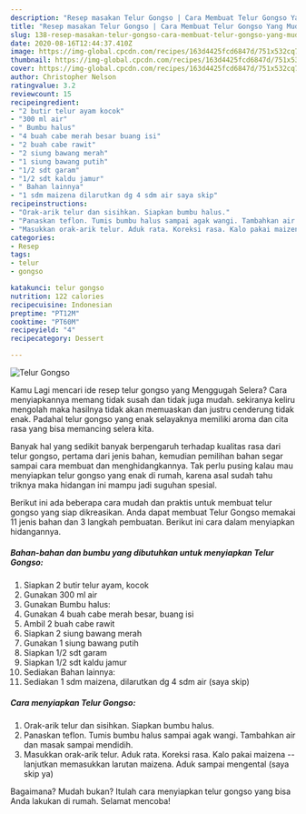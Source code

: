 ```yaml
---
description: "Resep masakan Telur Gongso | Cara Membuat Telur Gongso Yang Mudah Dan Praktis"
title: "Resep masakan Telur Gongso | Cara Membuat Telur Gongso Yang Mudah Dan Praktis"
slug: 138-resep-masakan-telur-gongso-cara-membuat-telur-gongso-yang-mudah-dan-praktis
date: 2020-08-16T12:44:37.410Z
image: https://img-global.cpcdn.com/recipes/163d4425fcd6847d/751x532cq70/telur-gongso-foto-resep-utama.jpg
thumbnail: https://img-global.cpcdn.com/recipes/163d4425fcd6847d/751x532cq70/telur-gongso-foto-resep-utama.jpg
cover: https://img-global.cpcdn.com/recipes/163d4425fcd6847d/751x532cq70/telur-gongso-foto-resep-utama.jpg
author: Christopher Nelson
ratingvalue: 3.2
reviewcount: 15
recipeingredient:
- "2 butir telur ayam kocok"
- "300 ml air"
- " Bumbu halus"
- "4 buah cabe merah besar buang isi"
- "2 buah cabe rawit"
- "2 siung bawang merah"
- "1 siung bawang putih"
- "1/2 sdt garam"
- "1/2 sdt kaldu jamur"
- " Bahan lainnya"
- "1 sdm maizena dilarutkan dg 4 sdm air saya skip"
recipeinstructions:
- "Orak-arik telur dan sisihkan. Siapkan bumbu halus."
- "Panaskan teflon. Tumis bumbu halus sampai agak wangi. Tambahkan air dan masak sampai mendidih."
- "Masukkan orak-arik telur. Aduk rata. Koreksi rasa. Kalo pakai maizena -- lanjutkan memasukkan larutan maizena. Aduk sampai mengental (saya skip ya)"
categories:
- Resep
tags:
- telur
- gongso

katakunci: telur gongso 
nutrition: 122 calories
recipecuisine: Indonesian
preptime: "PT12M"
cooktime: "PT60M"
recipeyield: "4"
recipecategory: Dessert

---
```



![Telur Gongso](https://img-global.cpcdn.com/recipes/163d4425fcd6847d/751x532cq70/telur-gongso-foto-resep-utama.jpg)

Kamu Lagi mencari ide resep telur gongso yang Menggugah Selera? Cara menyiapkannya memang tidak susah dan tidak juga mudah. sekiranya keliru mengolah maka hasilnya tidak akan memuaskan dan justru cenderung tidak enak. Padahal telur gongso yang enak selayaknya memiliki aroma dan cita rasa yang bisa memancing selera kita.



Banyak hal yang sedikit banyak berpengaruh terhadap kualitas rasa dari telur gongso, pertama dari jenis bahan, kemudian pemilihan bahan segar sampai cara membuat dan menghidangkannya. Tak perlu pusing kalau mau menyiapkan telur gongso yang enak di rumah, karena asal sudah tahu triknya maka hidangan ini mampu jadi suguhan spesial.


Berikut ini ada beberapa cara mudah dan praktis untuk membuat telur gongso yang siap dikreasikan. Anda dapat membuat Telur Gongso memakai 11 jenis bahan dan 3 langkah pembuatan. Berikut ini cara dalam menyiapkan hidangannya.

<!--inarticleads1-->

##### Bahan-bahan dan bumbu yang dibutuhkan untuk menyiapkan Telur Gongso:

1. Siapkan 2 butir telur ayam, kocok
1. Gunakan 300 ml air
1. Gunakan  Bumbu halus:
1. Gunakan 4 buah cabe merah besar, buang isi
1. Ambil 2 buah cabe rawit
1. Siapkan 2 siung bawang merah
1. Gunakan 1 siung bawang putih
1. Siapkan 1/2 sdt garam
1. Siapkan 1/2 sdt kaldu jamur
1. Sediakan  Bahan lainnya:
1. Sediakan 1 sdm maizena, dilarutkan dg 4 sdm air (saya skip)




<!--inarticleads2-->

##### Cara menyiapkan Telur Gongso:

1. Orak-arik telur dan sisihkan. Siapkan bumbu halus.
1. Panaskan teflon. Tumis bumbu halus sampai agak wangi. Tambahkan air dan masak sampai mendidih.
1. Masukkan orak-arik telur. Aduk rata. Koreksi rasa. Kalo pakai maizena -- lanjutkan memasukkan larutan maizena. Aduk sampai mengental (saya skip ya)




Bagaimana? Mudah bukan? Itulah cara menyiapkan telur gongso yang bisa Anda lakukan di rumah. Selamat mencoba!
